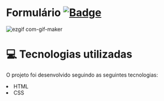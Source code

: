 # Formulário [![ Badge](https://img.shields.io/badge/-ClickHere-gray?style=flat-square&logo=&logoColor=white&link=https://https://https://https://juanfernandess.github.io/Jogo-da-Memoria/)](https://juanfernandess.github.io/Jogo-da-Memoria/)

![ezgif com-gif-maker](https://user-images.githubusercontent.com/80279567/118574807-9aaf0380-b75b-11eb-8393-b167452d66bd.gif)

# 💻 Tecnologias utilizadas
O projeto foi desenvolvido seguindo as seguintes tecnologias:

<li>HTML
<li>CSS
